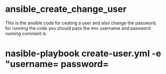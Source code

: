 # ansible_create_change_user
This is the ansible code for ceating a user and also change the password.
for running the code you should pass the env username and password
running comment is 
# nasible-playbook create-user.yml -e "username=<useranem> password=<password>